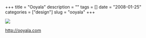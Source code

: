 +++
title = "Ooyala"
description = ""
tags = []
date = "2008-01-25"
categories = ["design"]
slug = "ooyala"
+++


 

  <div id="screens-thumbs" class="clearfix">
    <div class="txt-center" id="design-submission"><a href="http://ooyala.com/"><img id='bluga-thumbnail-1073' class='bluga-thumbnail large' src='/media/bluga/
wt47f281fa6761e_0.jpg'/></a></div>  
  </div>   
<p><a href="http://ooyala.com/">http://ooyala.com</a></p>




